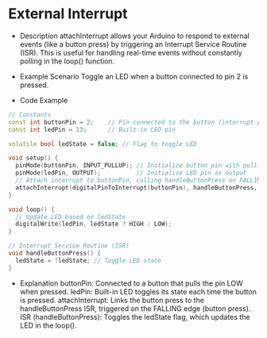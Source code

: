 # External Interrupt
- Description
attachInterrupt allows your Arduino to respond to external events (like a button press) by triggering an Interrupt Service Routine (ISR). This is useful for handling real-time events without constantly polling in the loop() function.

- Example Scenario
Toggle an LED when a button connected to pin 2 is pressed.

- Code Example
```cpp
// Constants
const int buttonPin = 2;    // Pin connected to the button (interrupt pin)
const int ledPin = 13;      // Built-in LED pin

volatile bool ledState = false; // Flag to toggle LED

void setup() {
  pinMode(buttonPin, INPUT_PULLUP); // Initialize button pin with pull-up resistor
  pinMode(ledPin, OUTPUT);          // Initialize LED pin as output
  // Attach interrupt to buttonPin, calling handleButtonPress on FALLING edge
  attachInterrupt(digitalPinToInterrupt(buttonPin), handleButtonPress, FALLING);
}

void loop() {
  // Update LED based on ledState
  digitalWrite(ledPin, ledState ? HIGH : LOW);
}

// Interrupt Service Routine (ISR)
void handleButtonPress() {
  ledState = !ledState; // Toggle LED state
}
```
- Explanation
buttonPin: Connected to a button that pulls the pin LOW when pressed.
ledPin: Built-in LED toggles its state each time the button is pressed.
attachInterrupt: Links the button press to the handleButtonPress ISR, triggered on the FALLING edge (button press).
ISR (handleButtonPress): Toggles the ledState flag, which updates the LED in the loop().


